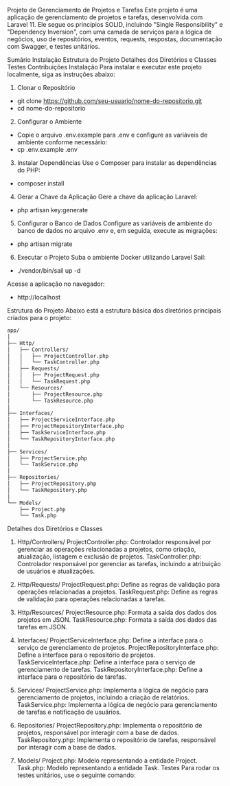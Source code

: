 Projeto de Gerenciamento de Projetos e Tarefas
Este projeto é uma aplicação de gerenciamento de projetos e tarefas, desenvolvida com Laravel 11. Ele segue os princípios SOLID, incluindo "Single Responsibility" e "Dependency Inversion", com uma camada de serviços para a lógica de negócios, uso de repositórios, eventos, requests, respostas, documentação com Swagger, e testes unitários.

Sumário
Instalação
Estrutura do Projeto
Detalhes dos Diretórios e Classes
Testes
Contribuições
Instalação
Para instalar e executar este projeto localmente, siga as instruções abaixo:

1. Clonar o Repositório
- git clone https://github.com/seu-usuario/nome-do-repositorio.git
- cd nome-do-repositorio

2. Configurar o Ambiente
- Copie o arquivo .env.example para .env e configure as variáveis de ambiente conforme necessário:
- cp .env.example .env

3. Instalar Dependências
Use o Composer para instalar as dependências do PHP:
- composer install

4. Gerar a Chave da Aplicação
Gere a chave da aplicação Laravel:
- php artisan key:generate

5. Configurar o Banco de Dados
Configure as variáveis de ambiente do banco de dados no arquivo .env e, em seguida, execute as migrações:
- php artisan migrate

6. Executar o Projeto
Suba o ambiente Docker utilizando Laravel Sail:
- ./vendor/bin/sail up -d

Acesse a aplicação no navegador:
- http://localhost

Estrutura do Projeto
Abaixo está a estrutura básica dos diretórios principais criados para o projeto:
```bash
app/
│
├── Http/
│   ├── Controllers/
│   │   ├── ProjectController.php
│   │   └── TaskController.php
│   ├── Requests/
│   │   ├── ProjectRequest.php
│   │   └── TaskRequest.php
│   └── Resources/
│       ├── ProjectResource.php
│       └── TaskResource.php
│
├── Interfaces/
│   ├── ProjectServiceInterface.php
│   ├── ProjectRepositoryInterface.php
│   ├── TaskServiceInterface.php
│   └── TaskRepositoryInterface.php
│
├── Services/
│   ├── ProjectService.php
│   └── TaskService.php
│
├── Repositories/
│   ├── ProjectRepository.php
│   └── TaskRepository.php
│
└── Models/
    ├── Project.php
    └── Task.php
```

Detalhes dos Diretórios e Classes

1. Http/Controllers/
ProjectController.php: Controlador responsável por gerenciar as operações relacionadas a projetos, como criação, atualização, listagem e exclusão de projetos.
TaskController.php: Controlador responsável por gerenciar as tarefas, incluindo a atribuição de usuários e atualizações.

2. Http/Requests/
ProjectRequest.php: Define as regras de validação para operações relacionadas a projetos.
TaskRequest.php: Define as regras de validação para operações relacionadas a tarefas.

3. Http/Resources/
ProjectResource.php: Formata a saída dos dados dos projetos em JSON.
TaskResource.php: Formata a saída dos dados das tarefas em JSON.

4. Interfaces/
ProjectServiceInterface.php: Define a interface para o serviço de gerenciamento de projetos.
ProjectRepositoryInterface.php: Define a interface para o repositório de projetos.
TaskServiceInterface.php: Define a interface para o serviço de gerenciamento de tarefas.
TaskRepositoryInterface.php: Define a interface para o repositório de tarefas.
5. Services/
ProjectService.php: Implementa a lógica de negócio para gerenciamento de projetos, incluindo a criação de relatórios.
TaskService.php: Implementa a lógica de negócio para gerenciamento de tarefas e notificação de usuários.
6. Repositories/
ProjectRepository.php: Implementa o repositório de projetos, responsável por interagir com a base de dados.
TaskRepository.php: Implementa o repositório de tarefas, responsável por interagir com a base de dados.
7. Models/
Project.php: Modelo representando a entidade Project.
Task.php: Modelo representando a entidade Task.
Testes
Para rodar os testes unitários, use o seguinte comando: